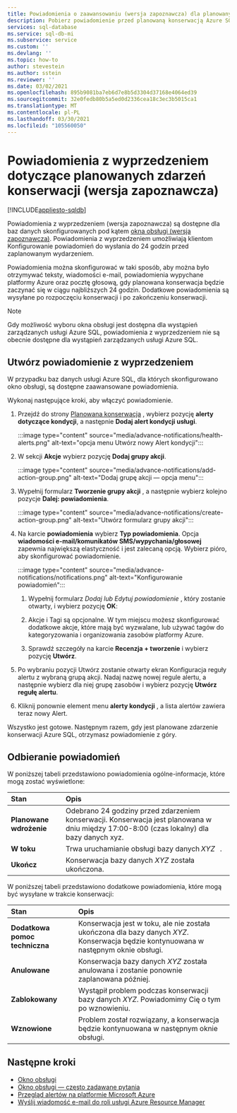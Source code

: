 ```yaml
---
title: Powiadomienia o zaawansowaniu (wersja zapoznawcza) dla planowanych zdarzeń konserwacji
description: Pobierz powiadomienie przed planowaną konserwacją Azure SQL Database.
services: sql-database
ms.service: sql-db-mi
ms.subservice: service
ms.custom: ''
ms.devlang: ''
ms.topic: how-to
author: stevestein
ms.author: sstein
ms.reviewer: ''
ms.date: 03/02/2021
ms.openlocfilehash: 895b9081ba7eb6d7e8b5d3304d37168e4064ed39
ms.sourcegitcommit: 32e0fedb80b5a5ed0d2336cea18c3ec3b5015ca1
ms.translationtype: MT
ms.contentlocale: pl-PL
ms.lasthandoff: 03/30/2021
ms.locfileid: "105560050"
---
```

# <a name="advance-notifications-for-planned-maintenance-events-preview"></a>Powiadomienia z wyprzedzeniem dotyczące planowanych zdarzeń konserwacji (wersja zapoznawcza)
[!INCLUDE[appliesto-sqldb](../includes/appliesto-sqldb.md)]

Powiadomienia z wyprzedzeniem (wersja zapoznawcza) są dostępne dla baz danych skonfigurowanych pod kątem [okna obsługi (wersja zapoznawcza)](maintenance-window.md). Powiadomienia z wyprzedzeniem umożliwiają klientom Konfigurowanie powiadomień do wysłania do 24 godzin przed zaplanowanym wydarzeniem.

Powiadomienia można skonfigurować w taki sposób, aby można było otrzymywać teksty, wiadomości e-mail, powiadomienia wypychane platformy Azure oraz pocztę głosową, gdy planowana konserwacja będzie zaczynać się w ciągu najbliższych 24 godzin. Dodatkowe powiadomienia są wysyłane po rozpoczęciu konserwacji i po zakończeniu konserwacji.

> [!Note]
> Gdy możliwość wyboru okna obsługi jest dostępna dla wystąpień zarządzanych usługi Azure SQL, powiadomienia z wyprzedzeniem nie są obecnie dostępne dla wystąpień zarządzanych usługi Azure SQL.

## <a name="create-an-advance-notification"></a>Utwórz powiadomienie z wyprzedzeniem

W przypadku baz danych usługi Azure SQL, dla których skonfigurowano okno obsługi, są dostępne zaawansowane powiadomienia. 

Wykonaj następujące kroki, aby włączyć powiadomienie.  

1. Przejdź do strony [Planowana konserwacja](https://portal.azure.com/#blade/Microsoft_Azure_Health/AzureHealthBrowseBlade/plannedMaintenance) , wybierz pozycję **alerty dotyczące kondycji**, a następnie **Dodaj alert kondycji usługi**.

    :::image type="content" source="media/advance-notifications/health-alerts.png" alt-text="opcja menu Utwórz nowy Alert kondycji":::

2. W sekcji **Akcje** wybierz pozycję **Dodaj grupy akcji**. 

    :::image type="content" source="media/advance-notifications/add-action-group.png" alt-text="Dodaj grupę akcji — opcja menu":::

3. Wypełnij formularz **Tworzenie grupy akcji** , a następnie wybierz kolejno pozycje **Dalej: powiadomienia**.  

    :::image type="content" source="media/advance-notifications/create-action-group.png" alt-text="Utwórz formularz grupy akcji":::

1. Na karcie **powiadomienia** wybierz **Typ powiadomienia**. Opcja **wiadomości e-mail/komunikatów SMS/wypychania/głosowej** zapewnia największą elastyczność i jest zalecaną opcją. Wybierz pióro, aby skonfigurować powiadomienie.  

    :::image type="content" source="media/advance-notifications/notifications.png" alt-text="Konfigurowanie powiadomień":::



   1. Wypełnij formularz *Dodaj lub Edytuj powiadomienie* , który zostanie otwarty, i wybierz pozycję **OK**: 

   2. Akcje i Tagi są opcjonalne. W tym miejscu możesz skonfigurować dodatkowe akcje, które mają być wyzwalane, lub używać tagów do kategoryzowania i organizowania zasobów platformy Azure. 

   4. Sprawdź szczegóły na karcie **Recenzja + tworzenie** i wybierz pozycję **Utwórz**. 

7. Po wybraniu pozycji Utwórz zostanie otwarty ekran Konfiguracja reguły alertu z wybraną grupą akcji. Nadaj nazwę nowej regule alertu, a następnie wybierz dla niej grupę zasobów i wybierz pozycję **Utwórz regułę alertu**. 

8. Kliknij ponownie element menu **alerty kondycji** , a lista alertów zawiera teraz nowy Alert. 


Wszystko jest gotowe. Następnym razem, gdy jest planowane zdarzenie konserwacji Azure SQL, otrzymasz powiadomienie z góry.

## <a name="receiving-notifications"></a>Odbieranie powiadomień

W poniższej tabeli przedstawiono powiadomienia ogólne-informacje, które mogą zostać wyświetlone: 

|Stan|Opis|
|:---|:---|
|**Planowane wdrożenie**| Odebrano 24 godziny przed zdarzeniem konserwacji. Konserwacja jest planowana w dniu między 17:00-8:00 (czas lokalny) dla bazy danych xyz.|
|**W toku** | Trwa uruchamianie obsługi bazy danych *XYZ*   .| 
|**Ukończ** | Konserwacja bazy danych *XYZ* została ukończona. |

W poniższej tabeli przedstawiono dodatkowe powiadomienia, które mogą być wysyłane w trakcie konserwacji: 

|Stan|Opis|
|:---|:---|
|**Dodatkowa pomoc techniczna** | Konserwacja jest w toku, ale nie została ukończona dla bazy danych *XYZ*. Konserwacja będzie kontynuowana w następnym oknie obsługi.| 
|**Anulowane**| Konserwacja bazy danych *XYZ* została anulowana i zostanie ponownie zaplanowana później. |
|**Zablokowany**|Wystąpił problem podczas konserwacji bazy danych *XYZ*. Powiadomimy Cię o tym po wznowieniu.| 
|**Wznowione**|Problem został rozwiązany, a konserwacja będzie kontynuowana w następnym oknie obsługi.|


## <a name="next-steps"></a>Następne kroki

- [Okno obsługi](maintenance-window.md)
- [Okno obsługi — często zadawane pytania](maintenance-window-faq.yml)
- [Przegląd alertów na platformie Microsoft Azure](../../azure-monitor/alerts/alerts-overview.md)
- [Wyślij wiadomość e-mail do roli usługi Azure Resource Manager](../../azure-monitor/alerts/action-groups.md#email-azure-resource-manager-role)